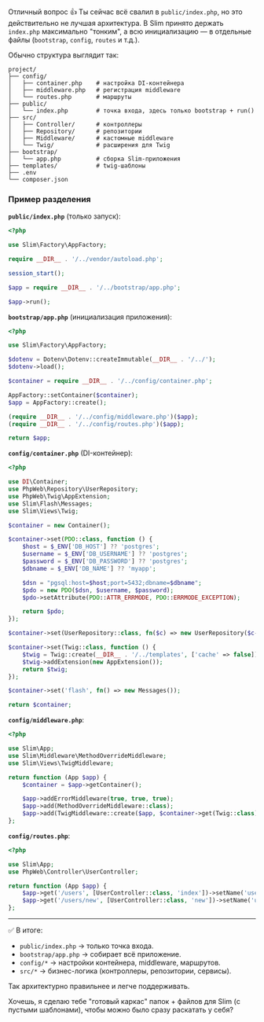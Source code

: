 Отличный вопрос 👍 Ты сейчас всё свалил в `public/index.php`, но это действительно не лучшая архитектура.
В Slim принято держать `index.php` максимально "тонким", а всю инициализацию — в отдельные файлы (`bootstrap`, `config`, `routes` и т.д.).

Обычно структура выглядит так:

```
project/
├── config/
│   ├── container.php    # настройка DI-контейнера
│   ├── middleware.php   # регистрация middleware
│   └── routes.php       # маршруты
├── public/
│   └── index.php        # точка входа, здесь только bootstrap + run()
├── src/
│   ├── Controller/      # контроллеры
│   ├── Repository/      # репозитории
│   ├── Middleware/      # кастомные middleware
│   └── Twig/            # расширения для Twig
├── bootstrap/
│   └── app.php          # сборка Slim-приложения
├── templates/           # twig-шаблоны
├── .env
└── composer.json
```

### Пример разделения

**`public/index.php`** (только запуск):

```php
<?php

use Slim\Factory\AppFactory;

require __DIR__ . '/../vendor/autoload.php';

session_start();

$app = require __DIR__ . '/../bootstrap/app.php';

$app->run();
```

**`bootstrap/app.php`** (инициализация приложения):

```php
<?php

use Slim\Factory\AppFactory;

$dotenv = Dotenv\Dotenv::createImmutable(__DIR__ . '/../');
$dotenv->load();

$container = require __DIR__ . '/../config/container.php';

AppFactory::setContainer($container);
$app = AppFactory::create();

(require __DIR__ . '/../config/middleware.php')($app);
(require __DIR__ . '/../config/routes.php')($app);

return $app;
```

**`config/container.php`** (DI-контейнер):

```php
<?php

use DI\Container;
use PhpWeb\Repository\UserRepository;
use PhpWeb\Twig\AppExtension;
use Slim\Flash\Messages;
use Slim\Views\Twig;

$container = new Container();

$container->set(PDO::class, function () {
    $host = $_ENV['DB_HOST'] ?? 'postgres';
    $username = $_ENV['DB_USERNAME'] ?? 'postgres';
    $password = $_ENV['DB_PASSWORD'] ?? 'postgres';
    $dbname = $_ENV['DB_NAME'] ?? 'myapp';

    $dsn = "pgsql:host=$host;port=5432;dbname=$dbname";
    $pdo = new PDO($dsn, $username, $password);
    $pdo->setAttribute(PDO::ATTR_ERRMODE, PDO::ERRMODE_EXCEPTION);

    return $pdo;
});

$container->set(UserRepository::class, fn($c) => new UserRepository($c->get(PDO::class)));

$container->set(Twig::class, function () {
    $twig = Twig::create(__DIR__ . '/../templates', ['cache' => false]);
    $twig->addExtension(new AppExtension());
    return $twig;
});

$container->set('flash', fn() => new Messages());

return $container;
```

**`config/middleware.php`**:

```php
<?php

use Slim\App;
use Slim\Middleware\MethodOverrideMiddleware;
use Slim\Views\TwigMiddleware;

return function (App $app) {
    $container = $app->getContainer();

    $app->addErrorMiddleware(true, true, true);
    $app->add(MethodOverrideMiddleware::class);
    $app->add(TwigMiddleware::create($app, $container->get(Twig::class)));
};
```

**`config/routes.php`**:

```php
<?php

use Slim\App;
use PhpWeb\Controller\UserController;

return function (App $app) {
    $app->get('/users', [UserController::class, 'index'])->setName('users');
    $app->get('/users/new', [UserController::class, 'new'])->setName('users.new');
};
```

---

✅ В итоге:

* `public/index.php` → только точка входа.
* `bootstrap/app.php` → собирает всё приложение.
* `config/*` → настройки контейнера, middleware, маршрутов.
* `src/*` → бизнес-логика (контроллеры, репозитории, сервисы).

Так архитектурно правильнее и легче поддерживать.

Хочешь, я сделаю тебе "готовый каркас" папок + файлов для Slim (с пустыми шаблонами), чтобы можно было сразу раскатать у себя?
